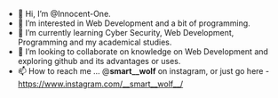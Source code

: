 - 👋 Hi, I’m @Innocent-One.
- 👀 I’m interested in Web Development and a bit of programming.
- 🌱 I’m currently learning Cyber Security, Web Development, Programming and my academical studies.
- 💞️ I’m looking to collaborate on knowledge on Web Development and exploring github and its advantages or uses.
- 📫 How to reach me ... @__smart__wolf__ on instagram, or just go here - https://www.instagram.com/__smart__wolf__/

<!---
smart-wolf/smart-wolf is a ✨ special ✨ repository because its `README.md` (this file) appears on your GitHub profile.
You can click the Preview link to take a look at your changes.
--->
